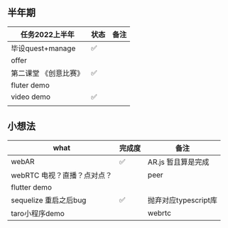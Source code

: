 ## 半年期

| 任务2022上半年        | 状态 | 备注 |
| --------------------- | ---- | ---- |
| 毕设quest+manage      | ✅    |      |
| offer                 |      |      |
| 第二课堂 《创意比赛》 | ✅    |      |
| fluter demo           |      |      |
| video demo            | ✅    |      |
|                       |      |      |

## 小想法

| what                        | 完成度 | 备注                 |
| --------------------------- | ------ | -------------------- |
| webAR                       | ✅      | AR.js 暂且算是完成   |
| webRTC 电视？直播？点对点？ |        | peer                 |
| flutter demo                |        |                      |
| sequelize 重启之后bug       | ✅      | 抛弃对应typescript库 |
| taro小程序demo              |        | webrtc               |

